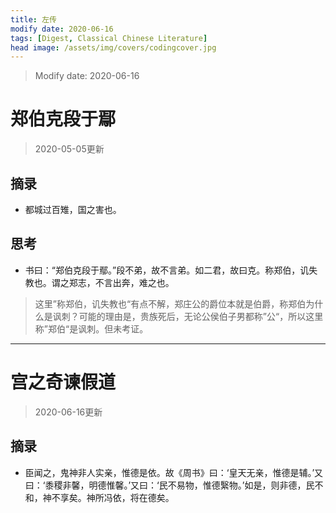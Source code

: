```yaml
---
title: 左传
modify date: 2020-06-16
tags: [Digest, Classical Chinese Literature]
head image: /assets/img/covers/codingcover.jpg
---
```


> Modify date: 2020-06-16

# 郑伯克段于鄢

> 2020-05-05更新

## 摘录

* 都城过百雉，国之害也。

## 思考

* 书曰：“郑伯克段于鄢。”段不弟，故不言弟。如二君，故曰克。称郑伯，讥失教也。谓之郑志，不言出奔，难之也。

> 这里”称郑伯，讥失教也“有点不解，郑庄公的爵位本就是伯爵，称郑伯为什么是讽刺？可能的理由是，贵族死后，无论公侯伯子男都称”公“，所以这里称”郑伯“是讽刺。但未考证。

---

# 宫之奇谏假道

> 2020-06-16更新

## 摘录

* 臣闻之，鬼神非人实亲，惟德是依。故《周书》曰：‘皇天无亲，惟德是辅。’又曰：‘黍稷非馨，明德惟馨。’又曰：‘民不易物，惟德繄物。’如是，则非德，民不和，神不享矣。神所冯依，将在德矣。